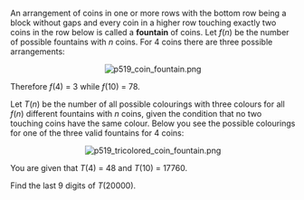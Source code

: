 <p>An arrangement of coins in one or more rows with the bottom row being a block without gaps and every coin in a higher row touching exactly two coins in the row below is called a <b>fountain</b> of coins. Let <var>f</var>(<var>n</var>) be the number of possible fountains with <var>n</var> coins. For 4 coins there are three possible arrangements:</p>
<div align="center"><img src="project/images/p519_coin_fountain.png" alt="p519_coin_fountain.png" /></div>
<p>Therefore <var>f</var>(4) = 3 while <var>f</var>(10) = 78.</p>
<p>Let <var>T</var>(<var>n</var>) be the number of all possible colourings with three colours for all <var>f</var>(<var>n</var>) different fountains with <var>n</var> coins, given the condition that no two touching coins have the same colour. Below you see the possible colourings for one of the three valid fountains for 4 coins:</p>
<div align="center"><img src="project/images/p519_tricolored_coin_fountain.png" alt="p519_tricolored_coin_fountain.png" /></div>
<p>You are given that <var>T</var>(4) = 48 and <var>T</var>(10) = 17760.</p>
<p>Find the last 9 digits of <var>T</var>(20000).</p>


